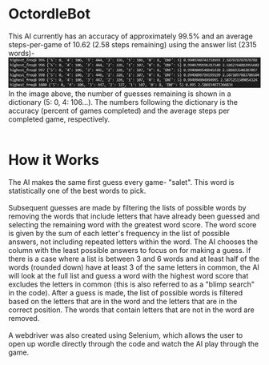 # OctordleBot
This AI currently has an accuracy of approximately 99.5% and an average steps-per-game of 10.62 (2.58 steps remaining) using the answer list (2315 words)-
<br>
![Accuracy](data.JPG)
<br>
In the image above, the number of guesses remaining is shown in a dictionary (5: 0, 4: 106...).
The numbers following the dictionary is the accuracy (percent of games completed) and the average steps per completed game, respectively.
<br>
<br>
# How it Works
The AI makes the same first guess every game- "salet". This word is statistically one of the best words to pick.
<br><br>
Subsequent guesses are made by filtering the lists of possible words by removing the words that include letters that have already been guessed and selecting the remaining word with the greatest word score. The word score is given by the sum of each letter's frequency in the list of possible answers, not including repeated letters within the word. The AI chooses the column with the least possible answers to focus on for making a guess. If there is a case where a list is between 3 and 6 words and at least half of the words (rounded down) have at least 3 of the same letters in common, the AI will look at the full list and guess a word with the highest word score that excludes the letters in common (this is also referred to as a "blimp search" in the code). After a guess is made, the list of possible words is filtered based on the letters that are in the word and the letters that are in the correct position. The words that contain letters that are not in the word are removed.
<br><br>
A webdriver was also created using Selenium, which allows the user to open up wordle directly through the code and watch the AI play through the game.
